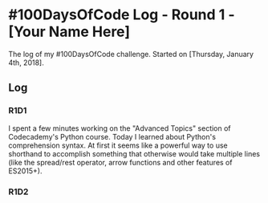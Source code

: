 # #100DaysOfCode Log - Round 1 - [Your Name Here]

The log of my #100DaysOfCode challenge. Started on [Thursday, January 4th, 2018].

## Log

### R1D1 
I spent a few minutes working on the "Advanced Topics" section of Codecademy's Python course. Today I learned about Python's comprehension syntax. At first it seems like a powerful way to use shorthand to accomplish something that otherwise would take multiple lines (like the spread/rest operator, arrow functions and other features of ES2015+).

### R1D2
